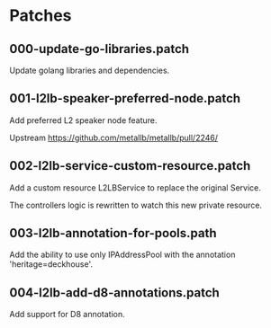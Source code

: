 # Patches

## 000-update-go-libraries.patch

Update golang libraries and dependencies.

## 001-l2lb-speaker-preferred-node.patch

Add preferred L2 speaker node feature.

Upstream <https://github.com/metallb/metallb/pull/2246/>

## 002-l2lb-service-custom-resource.patch

Add a custom resource L2LBService to replace the original Service.

The controllers logic is rewritten to watch this new private resource.

## 003-l2lb-annotation-for-pools.path

Add the ability to use only IPAddressPool with the annotation 'heritage=deckhouse'.

## 004-l2lb-add-d8-annotations.patch

Add support for D8 annotation.
